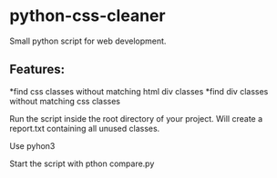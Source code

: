 # python-css-cleaner
Small python script for web development.

## Features:
*find css classes without matching html div classes 
*find div classes without matching css classes
  
  
Run the script inside the root directory of your project.
Will create a report.txt containing all unused classes.

Use pyhon3

Start the script with pthon compare.py

